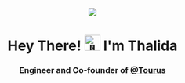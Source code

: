 <div align="center">
  <img src="https://live-window.tunl.sh/api/?v2&units=imperial" />
</div>

<h1 align="center">
  Hey There! 
    <img src="https://fonts.gstatic.com/s/e/notoemoji/latest/1f44b_1f3fe/512.gif" alt="👋" width="32" height="32"> I'm Thalida
</h1>

<div align="center">
  <h3>
    Engineer and Co-founder of <a href="https://tourus.io?source=github" target="_blank">@Tourus</a>
  </h3>
</div>
